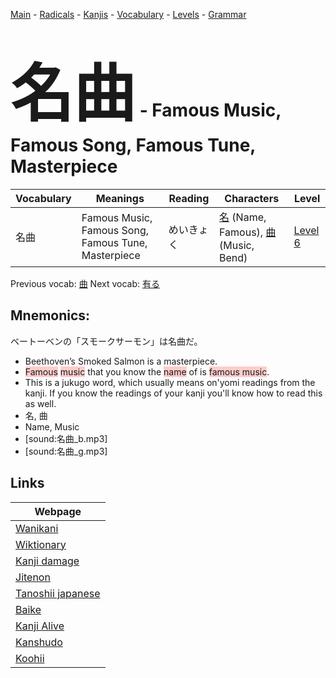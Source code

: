 <style> bigfont {font-size: 100px}</style>
[Main](../README.md) -
[Radicals](../radicals.md) -
[Kanjis](../kanjis.md) -
[Vocabulary](../vocabulary.md) -
[Levels](../levels.md) -
[Grammar](../grammar.md)
# <bigfont> 名曲</bigfont> - Famous Music, Famous Song, Famous Tune, Masterpiece 

| Vocabulary | Meanings | Reading | Characters | Level |
| --- | --- | --- | --- | --- |
| 名曲 | Famous Music, Famous Song, Famous Tune, Masterpiece | めいきょく |  [名](../kanjis/名.md) (Name, Famous), [曲](../kanjis/曲.md) (Music, Bend) | [Level 6](../levels/wk_level6.md) |

Previous vocab: [曲](曲.md) Next vocab: [有る](有る.md) 

## Mnemonics:
ベートーベンの「スモークサーモン」は名曲だ。
* Beethoven’s Smoked Salmon is a masterpiece.
* <span style="background-color:#ffcccb"> Famous</span> <span style="background-color:#ffcccb"> music</span> that you know the <span style="background-color:#ffcccb"> name</span> of is <span style="background-color:#ffcccb"> famous music</span>.
* This is a jukugo word, which usually means on'yomi readings from the kanji. If you know the readings of your kanji you'll know how to read this as well.
* 名, 曲
* Name, Music
* [sound:名曲_b.mp3]
* [sound:名曲_g.mp3]


## Links 

| Webpage |
| --- |
| [Wanikani          ](https://www.wanikani.com/kanji/名曲) |
| [Wiktionary        ](https://en.wiktionary.org/wiki/名曲) |
| [Kanji damage      ](http://www.kanjidamage.com/kanji/search?utf8=✓&q=名曲) |
| [Jitenon           ](https://jitenon.com/kanji/名曲) |
| [Tanoshii japanese ](https://www.tanoshiijapanese.com/dictionary/kanji.cfm?k=名曲) |
| [Baike             ](https://baike.baidu.com/item/名曲) |
| [Kanji Alive       ](https://app.kanjialive.com/名曲) |
| [Kanshudo          ](https://www.kanshudo.com/searchmn?q=名曲) |
| [Koohii            ](https://kanji.koohii.com/study/kanji/名曲) |
